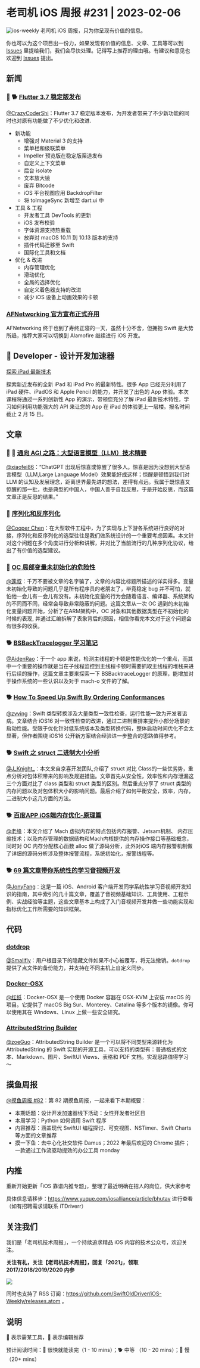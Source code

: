 # 老司机 iOS 周报 #231 | 2023-02-06

![ios-weekly](https://github.com/SwiftOldDriver/iOS-Weekly/blob/master/assets/ios-weekly.png?raw=true)
老司机 iOS 周报，只为你呈现有价值的信息。

你也可以为这个项目出一份力，如果发现有价值的信息、文章、工具等可以到 [Issues](https://github.com/SwiftOldDriver/iOS-Weekly/issues) 里提给我们，我们会尽快处理。记得写上推荐的理由哦。有建议和意见也欢迎到 [Issues](https://github.com/SwiftOldDriver/iOS-Weekly/issues) 提出。

## 新闻

### 🌟 🐕 [Flutter 3.7 稳定版发布](https://mp.weixin.qq.com/s/DOUELDqCD5MlgGfW7bMpEw)

[@CrazyCoderShi](https://github.com/CrazyCoderShi)：Flutter 3.7 稳定版本发布，为开发者带来了不少新功能的同时也对原有功能做了不少优化和改进.

- 新功能
  - 增强对 Material 3 的支持
  - 菜单栏和级联菜单
  - Impeller 预览版在稳定版渠道发布
  - 自定义上下文菜单
  - 后台 isolate
  - 文本放大镜
  - 废弃 Bitcode
  - iOS 平台视图应用 BackdropFilter
  - 将 toImageSync 新增至 dart:ui 中
- 工具 & 工程
  - 开发者工具 DevTools 的更新
  - iOS 发布校验
  - 字体资源支持热重载
  - 放弃对 macOS 10.11 到 10.13 版本的支持
  - 插件代码迁移至 Swift
  - 国际化工具和文档
- 优化 & 改进
  - 内存管理优化
  - 滑动优化
  - 全局的选择优化
  - 自定义着色器支持的改进
  - 减少 iOS 设备上动画效果的卡顿

### [AFNetworking 官方宣布正式弃用](https://github.com/AFNetworking/AFNetworking)

AFNetworking 终于也到了寿终正寝的一天，虽然十分不舍，但拥抱 Swift 是大势所趋，推荐大家可以切换到 Alamofire 继续进行 iOS 开发。

##  Developer - 设计开发加速器

[探索 iPad 最新技术](https://developer.apple.com/events/view/)

探索新近发布的全新 iPad 和 iPad Pro 的最新特性。很多 App 已经充分利用了 iPad 硬件、iPadOS 和 Apple Pencil 的能力，并开发了出色的 App 体验。本次课程将通过一系列创新性 App 的演示，带领您充分了解 iPad 最新技术特性，学习如何利用功能强大的 API 来让您的 App 在 iPad 的体验更上一层楼。报名时间截止 2 月 15 日。

## 文章

### 🌟 🐢 [通向 AGI 之路：大型语言模型（LLM）技术精要](https://zhuanlan.zhihu.com/p/597586623)

[@xiaofei86](https://github.com/xiaofei86)：“ChatGPT 出现后惊喜或惊醒了很多人。惊喜是因为没想到大型语言模型（LLM,Large Language Model）效果能好成这样；惊醒是顿悟到我们对 LLM 的认知及发展理念，距离世界最先进的想法，差得有点远。我属于既惊喜又惊醒的那一批，也是典型的中国人，中国人善于自我反思，于是开始反思，而这篇文章正是反思的结果。”

### 🐢 [序列化和反序列化](https://tech.meituan.com/2015/02/26/serialization-vs-deserialization.html)

[@Cooper Chen](https://github.com/cjlcooper)：在大型软件工程中，为了实现与上下游各系统进行良好的对接，序列化和反序列化的选型往往是我们做系统设计的一个重要考虑因素。本文针对这个问题在多个角度进行分析和讲解，并对比了当前流行的几种序列化协议，给出了有价值的选型建议。

### 🐢 [OC 局部变量未初始化的危险性](https://juejin.cn/post/7187664196492853308)

[@莲叔](https://github.com/aaaron7)：千万不要被文章的名字骗了，文章的内容比标题所描述的详实得多。变量未初始化导致的问题几乎是所有程序员的老朋友了，毕竟稳定 bug 并不可怕，就怕他一会儿有一会儿有没有。未初始化变量的行为会随着语言、编译器、系统架构的不同而不同，经常会导致非常隐蔽的问题。这篇文章从一次 OC 遇到的未初始化变量问题开始，分析了在ARM架构中，OC 对象和其他数据类型在不初始化的时候的表现, 并通过汇编拆解了表象背后的原因，相信你看完本文对于这个问题会有很多的收获。

### 🐕 [BSBackTracelogger 学习笔记](https://juejin.cn/post/6910791727670362125)

[@AidenRao](https://weibo.com/AidenRao)：于一个 app 来说，检测主线程的卡顿是性能优化的一个重点，而其中一个重要的操作就是当在子线程监控到主线程卡顿时需要抓取主线程的堆栈来进行后续的操作，这篇文章主要来探索一下 BSBacktraceLogger 的原理，能增加对于操作系统的一些认识以及对于 mach-o 文件的了解。

### 🐕 [How To Speed Up Swift By Ordering Conformances](https://www.emergetools.com/blog/posts/how-order-files-speed-up-protocols)

[@zvving](https://github.com/zvving)：Swift 类型转换涉及大量类型一致性检查，运行性能一致为开发者诟病。文章结合 iOS16 对一致性检查的改进，通过二进制重排来提升小部分场景的启动性能。受限于优化针对低系统版本及类型转换代码，整体启动时间优化不会太显著，但作者围绕 iOS16 公开新方案结合经验进一步整合的思路值得参考。

### 🐕 [Swift 之 struct 二进制大小分析](https://juejin.cn/post/7191406877819797561)

[@J_Knight_](https://github.com/knightsj)：本文来自京喜开发团队,介绍了 struct 对比 Class的一些优劣势，重点分析对包体积带来的影响及规避措施。文章首先从安全性，效率性和内存泄漏这三个方面对比了 class 类型和 struct 类型的区别。然后重点分享了 struct 类型的内存问题以及对包体积大小的影响问题。最后介绍了如何平衡安全，效率，内存，二进制大小这几方面的方法。

### 🐕 [百度APP iOS端内存优化-原理篇](https://mp.weixin.qq.com/s/6_FGFU7-X7URMms6-ucyZQ)

[@老峰](https://github.com/gesantung)：本文介绍了 Mach 虚拟内存的特点包括内存报警、Jetsam机制、 内存压缩技术；以及内存管理的数据结构和Mach内核提供的内存操作接口等基础概念，同时对 OC 内存分配核心函数 alloc 做了源码分析，此外对iOS 端内存报警机制做了详细的源码分析涉及整体报警流程，系统初始化，报警线程等。

### 🐕 [69 篇文章带你系统性的学习音视频开发](https://mp.weixin.qq.com/s/oFXvXb0Lr_wETmHn7GqJxA)

[@JonyFang](https://github.com/jonyfang)：这是一篇 iOS、Android 客户端开发同学系统性学习音视频开发知识的指南，其中索引的几十篇文章，覆盖了音视频基础知识、工具使用、工程示例、实战经验等主题，这些文章基本上构成了入门音视频开发并做一些功能实现和指标优化工作所需要的知识框架。

## 代码

### [dotdrop](https://github.com/deadc0de6/dotdrop)

[@Smallfly](https://github.com/iostalks)：用户根目录下的隐藏文件如果不小心被覆写，将无法撤销。`dotdrop` 提供了点文件的备份能力，并支持在不同主机上自定义同步。

### [Docker-OSX](https://github.com/sickcodes/Docker-OSX)

[@红纸](https://github.com/nianran)：Docker-OSX 是一个使用 Docker 容器在 OSX-KVM 上安装 macOS 的项目。它提供了 macOS Big Sur、Monterey、Catalina 等多个版本的镜像。你可以使用其在 Windows、Linux 上做一些安全研究。

### [AttributedString Builder](https://github.com/objcio/attributed-string-builder)

[@zoeGuo](https://github.com/zoeGuo)：AttributedString Builder 是一个可以将不同类型来源转化为 AttributedString 的 Swift 实现的开源工具，可以支持的类型有：普通格式的文本、Markdown、图片、SwiftUI Views、表格和 PDF 文档。实现思路值得学习～

## 摸鱼周报

[@摸鱼周报 #82](https://mp.weixin.qq.com/s/ck4Jn4Cq-yOs_mjAO-WacA)：第 82 期摸鱼周报，一起来看下本期概要：

* 本期话题：设计开发加速器线下活动：女性开发者社区日
* 本周学习：Python 如何调用 Swift 程序
* 内容推荐：涵盖现代 SwiftUI 编程探讨、可变视图、NSTimer、Swift Charts 等方面的文章推荐
* 摸一下鱼：去中心化社交软件 Damus；2022 年最后欢迎的 Chrome 插件；一款通过工作流驱动提效的办公工具 monday

## 内推

重新开始更新「iOS 靠谱内推专题」，整理了最近明确在招人的岗位，供大家参考

具体信息请移步：https://www.yuque.com/iosalliance/article/bhutav 进行查看（如有招聘需求请联系 iTDriverr）

## 关注我们

我们是「老司机技术周报」，一个持续追求精品 iOS 内容的技术公众号，欢迎关注。

**关注有礼，关注【老司机技术周报】，回复「2021」，领取 2017/2018/2019/2020 内参**

![](https://github.com/SwiftOldDriver/iOS-Weekly/blob/master/assets/qrcode_for_wechat.jpg?raw=true)

同时也支持了 RSS 订阅：https://github.com/SwiftOldDriver/iOS-Weekly/releases.atom 。

## 说明

🚧 表示需某工具，🌟 表示编辑推荐

预计阅读时间：🐎 很快就能读完（1 - 10 mins）；🐕 中等 （10 - 20 mins）；🐢 慢（20+ mins）
